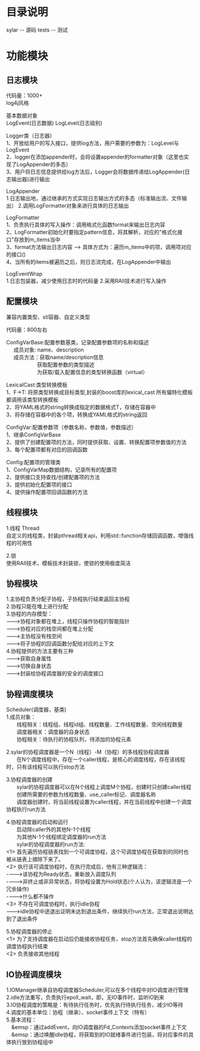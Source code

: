 # 目录说明
sylar -- 源码
tests -- 测试

# 功能模块

## 日志模块

代码量：1000+<br>
log4j风格

               
基本数据对象<br>
   LogEvent(日志数据)
   LogLevel(日志级别)


Logger类（日志器）<br>
1、开放给用户的写入接口，提供log方法，用户需要的参数为：LogLevel与LogEvent<br>
2、logger在添加appender时，会将设置appender的formatter对象（这里也实现了LogAppender的多态）<br>
3、用户将日志信息提供给log方法后，Logger会将数据传递给LogAppender(日志输出器)进行输出<br>

LogAppender<br>
1.日志输出地，通过继承的方式实现日志输出方式的多态（标准输出流、文件输出）
2.调用LogFormatter对象来进行具体的日志输出<br>

LogFormatter<br>
1、负责执行具体的写入操作：调用格式化函数format来输出日志内容<br>
2、LogFormatter初始化时要指定pattern信息，将其解析，对应的"格式化接口"存放到m_items当中<br>
3、format方法输出日志内容 ——> 具体方式为：遍历m_items中的项，调用项对应的接口()<br>
4、当所有的items被遍历之后，则日志流完成，在LogAppender中输出<br>

LogEventWrap<br>
1.日志包装器，减少使用日志时的代码量
2.采用RAII技术进行写入操作

## 配置模块

兼容内置类型、stl容器、自定义类型

代码量：800左右

ConfigVarBase:配置参数基类，记录配置参数项的名称和描述<br>
$~~~~~$成员对象: name、description<br>
$~~~~~$成员方法：获取name/description信息<br>
$~~~~~~~~~~~~~~~~~~~~~$获取配置参数的类型描述<br>
$~~~~~~~~~~~~~~~~~~~~~$为获取/载入配置信息的类型转换函数（virtual）<br>

LexicalCast:类型转换模板<br>
1、F->T: 将原类型转换成目标类型,封装的boost库的lexical_cast<T> 所有偏特化模板都调用该类型转换模板<br>
2、将YAML格式的string转换成指定的数据格式T，存储在容器中<br>
3、将存储在容器中的各个项，转换成YAML格式的string返回<br>

ConfigVar:配置参数项（参数名称，参数值，参数描述）<br>
1、继承ConfigVarBase<br>
2、提供了创建配置项的方法，同时提供获取、设置、转换配置项参数值的方法<br>
3、每个配置项都有对应的回调函数

Config:配置项的管理类<br>
1、ConfigVarMap数据结构，记录所有的配置项<br>
2、提供接口支持查找/创建配置项的方法<br>
3、提供初始化配置项的接口<br>
4、提供操作配置项回调函数的方法<br>


## 线程模块
1.线程 Thread<br>
自定义的线程类，封装pthread相关api，利用std::function存储回调函数，增强线程的可用性

2.锁<br>
使用RAII技术，模板技术封装锁，使锁的使用极度简洁<br>

## 协程模块
1.主协程负责分配子协程，子协程执行结束返回主协程<br>
2.协程只能在堆上进行分配<br>
3.协程的内存模型：<br>
--->协程对象都在堆上，线程只操作协程的智能指针<br>
--->协程对应的栈空间都在堆上分配<br>
--->主协程没有栈空间<br>
--->将子协程的回调函数分配给对应的上下文<br>
4.协程提供的方法主要有三种<br>
--->获取自身属性<br>
--->切换自身状态<br>
--->封装给协程调度器的安全的调度接口<br>

## 协程调度模块
Scheduler(调度器，基类)<br>
1.成员对象：<br>
&emsp;&emsp;线程相关：线程组、线程id组、线程数量、工作线程数量、空闲线程数量<br>
&emsp;&emsp;调度器相关：调度器的自身状态<br>
&emsp;&emsp;协程相关：待执行的协程队列，待添加的协程元素<br>

2.sylar的协程调度器是一个N（线程）-M（协程）的多线程协程调度器<br>
&emsp;&emsp;在N个调度线程中，存在一个caller线程，是核心的调度线程，存在该线程时，只有该线程可以执行stop方法<br>

3.协程调度器的创建<br>
&emsp;&emsp;sylar的协程调度器可以在N个线程上调度M个协程，创建时只创建caller线程<br>
&emsp;&emsp;创建所需要的参数为线程数量、use_caller标记、调度器名称<br>
&emsp;&emsp;调度器创建时，将当前线程设置为caller线程，并在当前线程中创建一个调度协程执行run方法<br>

4.协程调度器的启动和运行<br>
&emsp;&emsp;启动除caller外的其他N-1个线程<br>
&emsp;&emsp;为其他N-1个线程绑定调度器的run方法<br>
&emsp;&emsp;sylar的协程调度器的run方法:<br>
<1> 首先遍历协程链表找到一个可调度协程，这个可调度协程在获取到的同时也被从链表上摘除下来了。<br>
<2> 执行该可调度协程时，在执行完成后，他有三种逻辑流：<br>
---->该协程为Ready状态，重新放入调度队列<br>
---->非终止或非异常状态，将协程设置为Hold状态(个人认为，该逻辑流是一个冗余操作)<br>
---->什么都不操作<br>
<3> 不存在可调度协程时，执行idle协程<br>
--->idle协程中途退出证明未达到退出条件，继续执行run方法，正常退出说明达到了退出条件

5.协程调度器的停止<br>
<1> 为了支持调度器在启动后仍能接收协程任务，stop方法首先确保caller线程的调度协程执行结束<br>
<2> 负责接收其他线程<br>

## IO协程调度模块
1.IOManager继承自协程调度器Scheduler,可以在多个线程中对IO调度进行管理<br>
2.idle方法重写，负责执行epoll_wait，即，无IO事件时，监听IO到来<br>
3.IO协程调度的策略是：有待执行任务时，优先执行待执行任务，减少IO等待<br>
4.调度的基本单位：协程（继承）、socket事件上下文（特有）<br>
5.基本流程：<br>
&emsp;&emsp：通过addEvent，向IO调度器的Fd_Contexts添加socket事件上下文<br>
&emsp;&emsp：通过唤醒idle协程，将获取到的IO就绪事件进行包装，将对应事件的具体执行放到协程组中<br>






